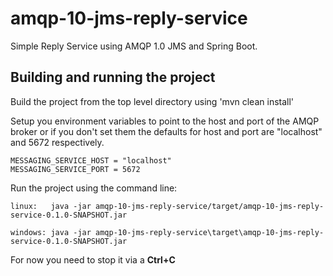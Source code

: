 # amqp-10-jms-reply-service

Simple Reply Service using AMQP 1.0 JMS and Spring Boot.

## Building and running the project

Build the project from the top level directory using 'mvn clean install'

Setup you environment variables to point to the host and port of the AMQP broker or if you
don't set them the defaults for host and port are "localhost" and 5672 respectively.

    MESSAGING_SERVICE_HOST = "localhost"
    MESSAGING_SERVICE_PORT = 5672

Run the project using the command line:

    linux:   java -jar amqp-10-jms-reply-service/target/amqp-10-jms-reply-service-0.1.0-SNAPSHOT.jar

    windows: java -jar amqp-10-jms-reply-service\target\amqp-10-jms-reply-service-0.1.0-SNAPSHOT.jar

For now you need to stop it via a **Ctrl+C**